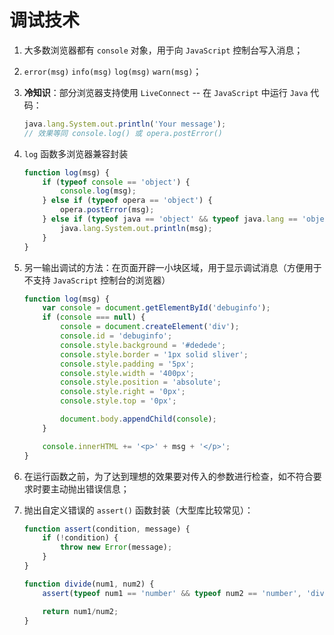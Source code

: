 # 调试技术
1. 大多数浏览器都有 `console` 对象，用于向 `JavaScript` 控制台写入消息；

2. `error(msg)` `info(msg)` `log(msg)` `warn(msg)`；

3. **冷知识**：部分浏览器支持使用 `LiveConnect` -- 在 `JavaScript` 中运行 `Java` 代码：
    ```javascript
    java.lang.System.out.println('Your message');
    // 效果等同 console.log() 或 opera.postError()
    ```

4. `log` 函数多浏览器兼容封装
    ```javascript
    function log(msg) {
        if (typeof console == 'object') {
            console.log(msg);
        } else if (typeof opera == 'object') {
            opera.postError(msg);
        } else if (typeof java == 'object' && typeof java.lang == 'object'){
            java.lang.System.out.println(msg);
        }
    }
    ```

5. 另一输出调试的方法：在页面开辟一小块区域，用于显示调试消息（方便用于不支持 `JavaScript` 控制台的浏览器）
    ```javascript
    function log(msg) {
        var console = document.getElementById('debuginfo');
        if (console === null) {
            console = document.createElement('div');
            console.id = 'debuginfo';
            console.style.background = '#dedede';
            console.style.border = '1px solid sliver';
            console.style.padding = '5px';
            console.style.width = '400px';
            console.style.position = 'absolute';
            console.style.right = '0px';
            console.style.top = '0px';

            document.body.appendChild(console);
        }

        console.innerHTML += '<p>' + msg + '</p>';
    }
    ```

6. 在运行函数之前，为了达到理想的效果要对传入的参数进行检查，如不符合要求时要主动抛出错误信息；

7. 抛出自定义错误的 `assert()` 函数封装（大型库比较常见）：
    ```javascript
    function assert(condition, message) {
        if (!condition) {
            throw new Error(message);
        }
    }

    function divide(num1, num2) {
        assert(typeof num1 == 'number' && typeof num2 == 'number', 'divide(): Both arguments must be numbers.');

        return num1/num2;
    }
    ```
